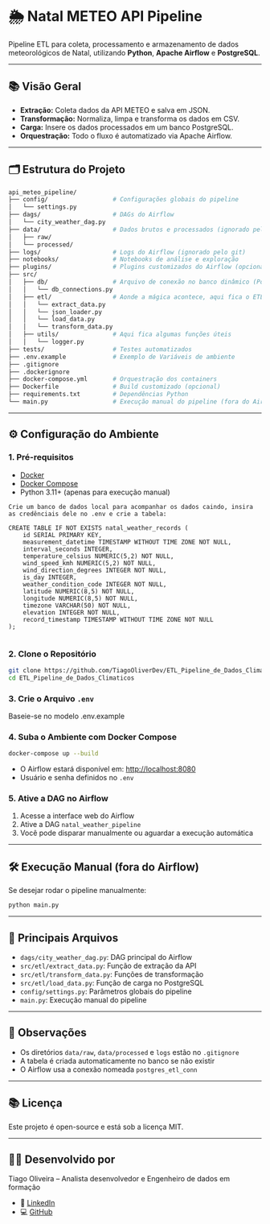 # 🌦️ Natal METEO API Pipeline

Pipeline ETL para coleta, processamento e armazenamento de dados meteorológicos de Natal, utilizando **Python**, **Apache Airflow** e **PostgreSQL**.

---

## 📚 Visão Geral

- **Extração:** Coleta dados da API METEO e salva em JSON.
- **Transformação:** Normaliza, limpa e transforma os dados em CSV.
- **Carga:** Insere os dados processados em um banco PostgreSQL.
- **Orquestração:** Todo o fluxo é automatizado via Apache Airflow.

---

## 🗂️ Estrutura do Projeto

```bash
api_meteo_pipeline/
├── config/                  # Configurações globais do pipeline
│   └── settings.py
├── dags/                    # DAGs do Airflow
│   └── city_weather_dag.py
├── data/                    # Dados brutos e processados (ignorado pelo git)
│   ├── raw/
│   └── processed/
├── logs/                    # Logs do Airflow (ignorado pelo git)
├── notebooks/               # Notebooks de análise e exploração
├── plugins/                 # Plugins customizados do Airflow (opcional)
├── src/     
│   ├── db/                  # Arquivo de conexão no banco dinâmico (Pode conectar localmente via variáveis .env ou pode conectar no banco do Airflow via connections id)
│   │   └── db_connections.py      
│   ├── etl/                 # Aonde a mágica acontece, aqui fica o ETL do projeto
│   │   └── extract_data.py
│   │   └── json_loader.py
│   │   └── load_data.py
│   │   └── transform_data.py
│   ├── utils/               # Aqui fica algumas funções úteis
│   │   └── logger.py
├── tests/                   # Testes automatizados
├── .env.example             # Exemplo de Variáveis de ambiente 
├── .gitignore
├── .dockerignore
├── docker-compose.yml       # Orquestração dos containers
├── Dockerfile               # Build customizado (opcional)
├── requirements.txt         # Dependências Python
└── main.py                  # Execução manual do pipeline (fora do Airflow)

```

---

## ⚙️ Configuração do Ambiente

### 1. **Pré-requisitos**

- [Docker](https://www.docker.com/)
- [Docker Compose](https://docs.docker.com/compose/)
- Python 3.11+ (apenas para execução manual)

```
Crie um banco de dados local para acompanhar os dados caindo, insira as credênciais dele no .env e crie a tabela:

CREATE TABLE IF NOT EXISTS natal_weather_records (
    id SERIAL PRIMARY KEY,
    measurement_datetime TIMESTAMP WITHOUT TIME ZONE NOT NULL,
    interval_seconds INTEGER,
    temperature_celsius NUMERIC(5,2) NOT NULL,
    wind_speed_kmh NUMERIC(5,2) NOT NULL,
    wind_direction_degrees INTEGER NOT NULL,
    is_day INTEGER,
    weather_condition_code INTEGER NOT NULL,
    latitude NUMERIC(8,5) NOT NULL,
    longitude NUMERIC(8,5) NOT NULL,
    timezone VARCHAR(50) NOT NULL,
    elevation INTEGER NOT NULL,
    record_timestamp TIMESTAMP WITHOUT TIME ZONE NOT NULL
);


```

### 2. **Clone o Repositório**

```bash
git clone https://github.com/TiagoOliverDev/ETL_Pipeline_de_Dados_Climaticos
cd ETL_Pipeline_de_Dados_Climaticos
```

### 3. **Crie o Arquivo `.env`**

Baseie-se no modelo .env.example

### 4. **Suba o Ambiente com Docker Compose**

```bash
docker-compose up --build
```

- O Airflow estará disponível em: [http://localhost:8080](http://localhost:8080/)
- Usuário e senha definidos no `.env`

### 5. **Ative a DAG no Airflow**

1. Acesse a interface web do Airflow
2. Ative a DAG `natal_weather_pipeline`
3. Você pode disparar manualmente ou aguardar a execução automática

---

## 🛠️ Execução Manual (fora do Airflow)

Se desejar rodar o pipeline manualmente:

```bash
python main.py
```

---

## 🧩 Principais Arquivos

- `dags/city_weather_dag.py`: DAG principal do Airflow
- `src/etl/extract_data.py`: Função de extração da API
- `src/etl/transform_data.py`: Funções de transformação
- `src/etl/load_data.py`: Função de carga no PostgreSQL
- `config/settings.py`: Parâmetros globais do pipeline
- `main.py`: Execução manual do pipeline

---

## 📝 Observações

- Os diretórios `data/raw`, `data/processed` e `logs` estão no `.gitignore`
- A tabela é criada automaticamente no banco se não existir
- O Airflow usa a conexão nomeada `postgres_etl_conn`

---

## 📚 Licença

Este projeto é open-source e está sob a licença MIT.

---

## 👩‍💻 Desenvolvido por

Tiago Oliveira – Analista desenvolvedor e Engenheiro de dados em formação

- 💼 [LinkedIn](https://www.linkedin.com/in/tiago-oliveira-49a2a6205/)
- 💻 [GitHub](https://github.com/TiagoOliverDev)

